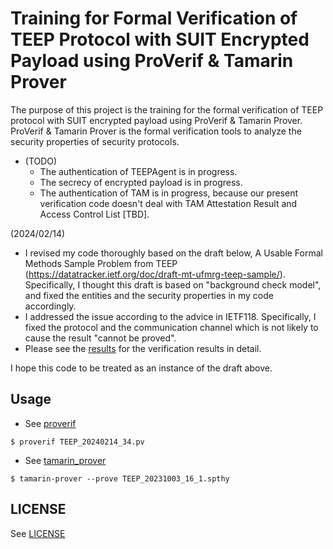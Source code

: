 # Training for Formal Verification of TEEP Protocol with SUIT Encrypted Payload using ProVerif & Tamarin Prover
The purpose of this project is the training for the formal verification of TEEP protocol with SUIT encrypted payload using ProVerif & Tamarin Prover.
ProVerif & Tamarin Prover is the formal verification tools to analyze the security properties of security protocols.
- (TODO)
  - The authentication of TEEPAgent is in progress.
  - The secrecy of encrypted payload is in progress.
  - The authentication of TAM is in progress, because our present verification code doesn't deal with TAM Attestation Result and Access Control List [TBD].

(2024/02/14)
- I revised my code thoroughly based on the draft below,
  A Usable Formal Methods Sample Problem from TEEP
  (https://datatracker.ietf.org/doc/draft-mt-ufmrg-teep-sample/).
  Specifically, I thought this draft is based on "background check model",
  and fixed the entities and the security properties in my code accordingly.
- I addressed the issue according to the advice in IETF118.
  Specifically, I fixed the protocol and the communication channel 
  which is not likely to cause the result "cannot be proved".
- Please see the [results](TEEP_UFMRG_ProVerif_20240524_10_6.pdf) for the verification results in detail.

I hope this code to be treated as an instance of the draft above.

## Usage
- See [proverif](https://bblanche.gitlabpages.inria.fr/proverif/)
```
$ proverif TEEP_20240214_34.pv
```
- See [tamarin_prover](https://tamarin-prover.github.io/)
```
$ tamarin-prover --prove TEEP_20231003_16_1.spthy
```
## LICENSE
See [LICENSE](NTTSoftwareLicenseAgreement_TEEP_20231006.pdf)
